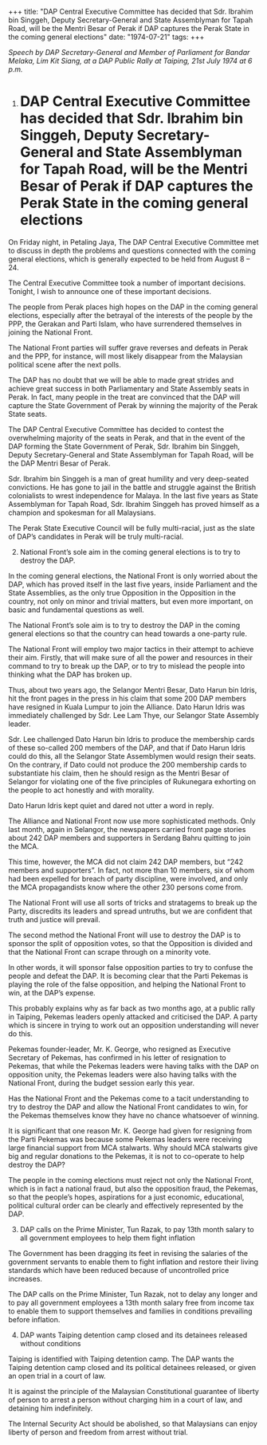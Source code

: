 +++ 
title: "DAP Central Executive Committee has decided that Sdr. Ibrahim bin Singgeh, Deputy Secretary-General and State Assemblyman for Tapah Road, will be the Mentri Besar of Perak if DAP captures the Perak State in the coming general elections"
date: "1974-07-21"
tags:
+++

_Speech by DAP Secretary-General and Member of Parliament for Bandar Melaka, Lim Kit Siang, at a DAP Public Rally at Taiping, 21st July 1974 at 6 p.m._

1. # DAP Central Executive Committee has decided that Sdr. Ibrahim bin Singgeh, Deputy Secretary-General and State Assemblyman for Tapah Road, will be the Mentri Besar of Perak if DAP captures the Perak State in the coming general elections

On Friday night, in Petaling Jaya, The DAP Central Executive Committee met to discuss in depth the problems and questions connected with the coming general elections, which is generally expected to be held from August 8 – 24.

The Central Executive Committee took a number of important decisions. Tonight, I wish to announce one of these important decisions.</u>

The people from Perak places high hopes on the DAP in the coming general elections, especially after the betrayal of the interests of the people by the PPP, the Gerakan and Parti Islam, who have surrendered themselves in joining the National Front.

The National Front parties will suffer grave reverses and defeats in Perak and the PPP, for instance, will most likely disappear from the Malaysian political scene after the next polls.

The DAP has no doubt that we will be able to made great strides and achieve great success in both Parliamentary and State Assembly seats in Perak. In fact, many people in the treat are convinced that the DAP will capture the State Government of Perak by winning the majority of the Perak State seats.

The DAP Central Executive Committee has decided to contest the overwhelming majority of the seats in Perak, and that in the event of the DAP forming the State Government of Perak, Sdr. Ibrahim bin Singgeh, Deputy Secretary-General and State Assemblyman for Tapah Road, will be the DAP Mentri Besar of Perak.

Sdr. Ibrahim bin Singgeh is a man of great humility and very deep-seated convictions. He has gone to jail in the battle and struggle against the British colonialists to wrest independence for Malaya. In the last five years as State Assemblyman for Tapah Road, Sdr. Ibrahim Singgeh has proved himself as a champion and spokesman for all Malaysians.

The Perak State Executive Council will be fully multi-racial, just as the slate of DAP’s candidates in Perak will be truly multi-racial.

2. National Front’s sole aim in the coming general elections is to try to destroy the DAP.

In the coming general elections, the National Front is only worried about the DAP, which has proved itself in the last five years, inside Parliament and the State Assemblies, as the only true Opposition in the Opposition in the country, not only on minor and trivial matters, but even more important, on basic and fundamental questions as well.

The National Front’s sole aim is to try to destroy the DAP in the coming general elections so that the country can head towards a one-party rule.

The National Front will employ two major tactics in their attempt to achieve their aim. Firstly, that will make sure of all the power and resources in their command to try to break up the DAP, or to try to mislead the people into thinking what the DAP has broken up.

Thus, about two years ago, the Selangor Mentri Besar, Dato Harun bin Idris, hit the front pages in the press in his claim that some 200 DAP members have resigned in Kuala Lumpur to join the Alliance. Dato Harun Idris was immediately challenged by Sdr. Lee Lam Thye, our Selangor State Assembly leader.

Sdr. Lee challenged Dato Harun bin Idris to produce the membership cards of these so-called 200 members of the DAP, and that if Dato Harun Idris could do this, all the Selangor State Assemblymen would resign their seats. On the contrary, if Dato could not produce the 200 membership cards to substantiate his claim, then he should resign as the Mentri Besar of Selangor for violating one of the five principles of Rukunegara exhorting on the people to act honestly and with morality.

Dato Harun Idris kept quiet and dared not utter a word in reply.

The Alliance and National Front now use more sophisticated methods. Only last month, again in Selangor, the newspapers carried front page stories about 242 DAP members and supporters in Serdang Bahru quitting to join the MCA.

This time, however, the MCA did not claim 242 DAP members, but “242 members and supporters”. In fact, not more than 10 members, six of whom had been expelled for breach of party discipline, were involved, and only the MCA propagandists know where the other 230 persons come from. 

The National Front will use all sorts of tricks and stratagems to break up the Party, discredits its leaders and spread untruths, but we are confident that truth and justice will prevail.

The second method the National Front will use to destroy the DAP is to sponsor the split of opposition votes, so that the Opposition is divided and that the National Front can scrape through on a minority vote.

In other words, it will sponsor false opposition parties to try to confuse the people and defeat the DAP. It is becoming clear that the Parti Pekemas is playing the role of the false opposition, and helping the National Front to win, at the DAP’s expense.

This probably explains why as far back as two months ago, at a public rally in Taiping, Pekemas leaders openly attacked and criticised the DAP. A party which is sincere in trying to work out an opposition understanding will never do this.

Pekemas founder-leader, Mr. K. George, who resigned as Executive Secretary of Pekemas, has confirmed in his letter of resignation to Pekemas, that while the Pekemas leaders were having talks with the DAP on opposition unity, the Pekemas leaders were also having talks with the National Front, during the budget session early this year.

Has the National Front and the Pekemas come to a tacit understanding to try to destroy the DAP and allow the National Front candidates to win, for the Pekemas themselves know they have no chance whatsoever of winning.

It is significant that one reason Mr. K. George had given for resigning from the Parti Pekemas was because some Pekemas leaders were receiving large financial support from MCA stalwarts. Why should MCA stalwarts give big and regular donations to the Pekemas, it is not to co-operate to help destroy the DAP?

The people in the coming elections must reject not only the National Front, which is in fact a national fraud, but also the opposition fraud, the Pekemas, so that the people’s hopes, aspirations for a just economic, educational, political cultural order can be clearly and effectively represented by the DAP.

3. DAP calls on the Prime Minister, Tun Razak, to pay 13th month salary to all government employees to help them fight inflation

The Government has been dragging its feet in revising the salaries of the government servants to enable them to fight inflation and restore their living standards which have been reduced because of uncontrolled price increases.

The DAP calls on the Prime Minister, Tun Razak, not to delay any longer and to pay all government employees a 13th month salary free from income tax to enable them to support themselves and families in conditions prevailing before inflation.

4. DAP wants Taiping detention camp closed and its detainees released without conditions

Taiping is identified with Taiping detention camp. The DAP wants the Taiping detention camp closed and its political detainees released, or given an open trial in a court of law.

It is against the principle of the Malaysian Constitutional guarantee of liberty of person to arrest a person without charging him in a court of law, and detaining him indefinitely.

The Internal Security Act should be abolished, so that Malaysians can enjoy liberty of person and freedom from arrest without trial.
 
